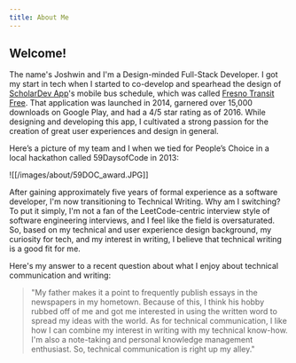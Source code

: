 ```yaml
---
title: About Me
---
```

## Welcome!

The name's Joshwin and I'm a Design-minded Full-Stack Developer. I got my start in tech when I started to co-develop and spearhead the design of [ScholarDev App](https://scholardevapps.com)'s mobile bus schedule, which was called [Fresno Transit Free](https://joshwingreene.com/portfolio/design/fresno-transit-free). That application was launched in 2014, garnered over 15,000 downloads on Google Play, and had a 4/5 star rating as of 2016. While designing and developing this app, I cultivated a strong passion for the creation of great user experiences and design in general.

Here’s a picture of my team and I when we tied for People’s Choice in a local hackathon called 59DaysofCode in 2013:

![[/images/about/59DOC_award.JPG]]

After gaining approximately five years of formal experience as a software developer, I'm now transitioning to Technical Writing. Why am I switching? To put it simply, I'm not a fan of the LeetCode-centric interview style of software engineering interviews, and I feel like the field is oversaturated. So, based on my technical and user experience design background, my curiosity for tech, and my interest in writing, I believe that technical writing is a good fit for me.

Here's my answer to a recent question about what I enjoy about technical communication and writing:

> "My father makes it a point to frequently publish essays in the newspapers in my hometown. Because of this, I think his hobby rubbed off of me and got me interested in using the written word to spread my ideas with the world. As for technical communication, I like how I can combine my interest in writing with my technical know-how. I'm also a note-taking and personal knowledge management enthusiast. So, technical communication is right up my alley."